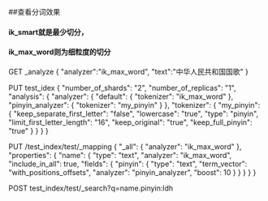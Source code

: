 ##查看分词效果
#### ik_smart就是最少切分，
#### ik_max_word则为细粒度的切分
GET _analyze
{
  "analyzer":"ik_max_word",
  "text":"中华人民共和国国歌"
}


PUT test_idex
{
    "number_of_shards": "2",
    "number_of_replicas": "1",
    "analysis": {
        "analyzer": {
            "default": {
                "tokenizer": "ik_max_word"
            },
            "pinyin_analyzer": {
                "tokenizer": "my_pinyin"
            }
        },
        "tokenizer": {
            "my_pinyin": {
                "keep_separate_first_letter": "false",
                "lowercase": "true",
                "type": "pinyin",
                "limit_first_letter_length": "16",
                "keep_original": "true",
                "keep_full_pinyin": "true"
            }
        }
    }
}

PUT /test_index/test/_mapping
{
    "_all": {
        "analyzer": "ik_max_word"
    },
    "properties": {
        "name": {
            "type": "text",
            "analyzer": "ik_max_word",
            "include_in_all": true,
            "fields": {
                "pinyin": {
                    "type": "text",
                    "term_vector": "with_positions_offsets",
                    "analyzer": "pinyin_analyzer",
                    "boost": 10
                }
            }
        }
    }
}

POST test_index/test/_search?q=name.pinyin:ldh